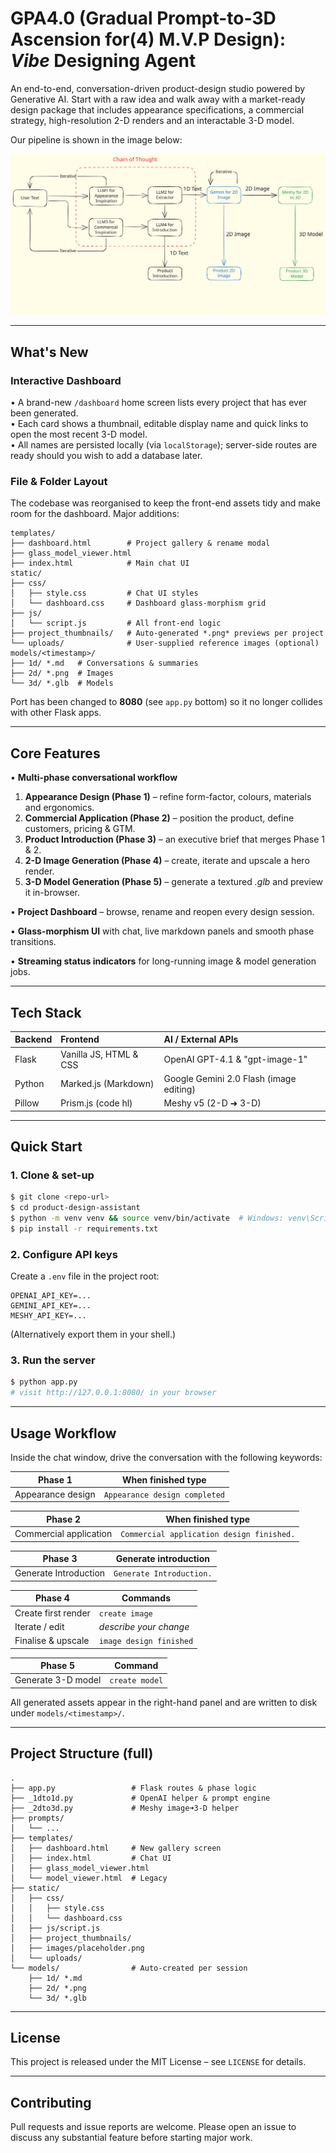 # GPA4.0 (Gradual Prompt-to-3D Ascension for(4) M.V.P Design): *Vibe* Designing Agent

An end-to-end, conversation-driven product-design studio powered by Generative AI. Start with a raw idea and walk away with a market-ready design package that includes appearance specifications, a commercial strategy, high-resolution 2-D renders and an interactable 3-D model.

Our pipeline is shown in the image below:

![GPA4.0 Pipeline](pipeline.svg)










---

##  What's New

### Interactive Dashboard
• A brand-new `/dashboard` home screen lists every project that has ever been generated.  
• Each card shows a thumbnail, editable display name and quick links to open the most recent 3-D model.  
• All names are persisted locally (via `localStorage`); server-side routes are ready should you wish to add a database later.

### File & Folder Layout
The codebase was reorganised to keep the front-end assets tidy and make room for the dashboard.  Major additions:

```text
templates/
├── dashboard.html        # Project gallery & rename modal
├── glass_model_viewer.html
├── index.html            # Main chat UI
static/
├── css/
│   ├── style.css         # Chat UI styles
│   └── dashboard.css     # Dashboard glass-morphism grid
├── js/
│   └── script.js         # All front-end logic
├── project_thumbnails/   # Auto-generated *.png* previews per project
└── uploads/              # User-supplied reference images (optional)
models/<timestamp>/
├── 1d/ *.md   # Conversations & summaries
├── 2d/ *.png  # Images
└── 3d/ *.glb  # Models
```

Port has been changed to **8080** (see `app.py` bottom) so it no longer collides with other Flask apps.

---

##  Core Features

• **Multi-phase conversational workflow**  
  1. **Appearance Design (Phase 1)** – refine form-factor, colours, materials and ergonomics.  
  2. **Commercial Application (Phase 2)** – position the product, define customers, pricing & GTM.  
  3. **Product Introduction (Phase 3)** – an executive brief that merges Phase 1 & 2.  
  4. **2-D Image Generation (Phase 4)** – create, iterate and upscale a hero render.  
  5. **3-D Model Generation (Phase 5)** – generate a textured *.glb* and preview it in-browser.

• **Project Dashboard** – browse, rename and reopen every design session.

• **Glass-morphism UI** with chat, live markdown panels and smooth phase transitions.

• **Streaming status indicators** for long-running image & model generation jobs.

---

##  Tech Stack

| Backend | Frontend               | AI / External APIs                     |
| :------ | :--------------------- | :------------------------------------- |
| Flask   | Vanilla JS, HTML & CSS | OpenAI GPT-4.1 & "gpt-image-1" |
| Python  | Marked.js (Markdown)   | Google Gemini 2.0 Flash (image editing)  |
| Pillow  | Prism.js (code hl)     | Meshy v5 (2-D ➜ 3-D)                   |

---

##  Quick Start

### 1. Clone & set-up
```bash
$ git clone <repo-url>
$ cd product-design-assistant
$ python -m venv venv && source venv/bin/activate  # Windows: venv\Scripts\activate
$ pip install -r requirements.txt
```

### 2. Configure API keys
Create a `.env` file in the project root:
```env
OPENAI_API_KEY=...
GEMINI_API_KEY=...
MESHY_API_KEY=...
```
(Alternatively export them in your shell.)

### 3. Run the server
```bash
$ python app.py
# visit http://127.0.0.1:8080/ in your browser
```

---

##  Usage Workflow

Inside the chat window, drive the conversation with the following keywords:

| Phase 1           | When finished type            |
| ----------------- | ----------------------------- |
| Appearance design | `Appearance design completed` |

| Phase 2                | When finished type                        |
| ---------------------- | ----------------------------------------- |
| Commercial application | `Commercial application design finished.` |

| Phase 3                  | Generate introduction |
| ------------------------ | --------------------- |
| Generate Introduction |`Generate Introduction.`

| Phase 4             | Commands                |
| ------------------- | ----------------------- |
| Create first render | `create image`          |
| Iterate / edit      | *describe your change*  |
| Finalise & upscale  | `image design finished` |

| Phase 5            | Command        |
| ------------------ | -------------- |
| Generate 3-D model | `create model` |

All generated assets appear in the right-hand panel and are written to disk under `models/<timestamp>/`.

---

##  Project Structure (full)
```text
.
├── app.py                 # Flask routes & phase logic
├── _1dto1d.py             # OpenAI helper & prompt engine
├── _2dto3d.py             # Meshy image➜3-D helper
├── prompts/
│   └── ...
├── templates/
│   ├── dashboard.html     # New gallery screen
│   ├── index.html         # Chat UI
│   ├── glass_model_viewer.html
│   └── model_viewer.html  # Legacy
├── static/
│   ├── css/
│   │   ├── style.css
│   │   └── dashboard.css
│   ├── js/script.js
│   ├── project_thumbnails/
│   ├── images/placeholder.png
│   └── uploads/
└── models/                # Auto-created per session
    ├── 1d/ *.md
    ├── 2d/ *.png
    └── 3d/ *.glb
```

---

##  License

This project is released under the MIT License – see `LICENSE` for details.

---

##  Contributing

Pull requests and issue reports are welcome. Please open an issue to discuss any substantial feature before starting major work. 
